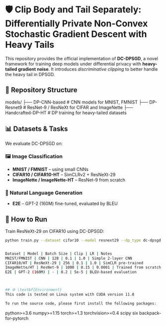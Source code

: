 # 🛡️ Clip Body and Tail Separately: Differentially Private Non-Convex Stochastic Gradient Descent with Heavy Tails

This repository provides the official implementation of **DC-DPSGD**, a novel framework for training deep models under differential privacy with **heavy-tailed gradient noise**. It introduces *discriminative clipping* to better handle the heavy tail in DPSGD.

## 📁 Repository Structure
models/
├── DP-CNN-based         # CNN models for MNIST, FMNIST
├── DP-Resnet9           # ResNet-9 / ResNeXt for CIFAR and ImageNette
├── Handcrafted-DP-HT    # DP training for heavy-tailed datasets


## 📊 Datasets & Tasks

We evaluate DC-DPSGD on:

### 🖼️ Image Classification
- **MNIST / FMNIST** – using small CNNs
- **CIFAR10 / CIFAR10-HT** – SimCLRv2 + ResNeXt-29
- **ImageNette / ImageNette-HT** – ResNet-9 from scratch

### 📝 Natural Language Generation
- **E2E** – GPT-2 (160M) fine-tuned, evaluated by BLEU

## 🚀 How to Run

Train ResNeXt-29 on CIFAR10 using DC-DPSGD:

```bash
python train.py --dataset cifar10 --model resnext29 --dp_type dc-dpsgd --epsilon 8.0 --lr 1.0 --clip 0.1


Dataset | Model | Batch Size | Clip | LR | Notes
MNIST/FMNIST | CNN | 128 | 0.1 | 1.0 | Simple 2-layer CNN
CIFAR10/HT | ResNeXt-29 | 256 | 0.1 | 1.0 | SimCLR pre-trained
ImageNette/HT | ResNet-9 | 1000 | 0.15 | 0.0001 | Trained from scratch
E2E | GPT-2 (160M) | - | 0.2 | 5e-5 | BLEU-based evaluation



## ⚙️ \textbf{Environment}
This code is tested on Linux system with CUDA version 11.0

To run the source code, please first install the following packages:

```
python>=3.6
numpy>=1.15
torch>=1.3
torchvision>=0.4
scipy
six
backpack-for-pytorch
```


